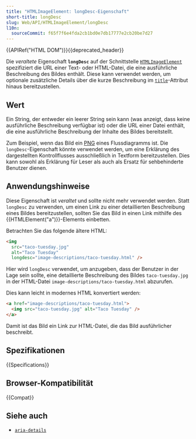 ```yaml
---
title: "HTMLImageElement: longDesc-Eigenschaft"
short-title: longDesc
slug: Web/API/HTMLImageElement/longDesc
l10n:
  sourceCommit: f65f7f6e4fda2cb1bd0e7db17777e2cb20be7d27
---
```


{{APIRef("HTML DOM")}}{{deprecated_header}}

Die _veraltete_ Eigenschaft **`longDesc`** auf der Schnittstelle [`HTMLImageElement`](/de/docs/Web/API/HTMLImageElement) spezifiziert die URL einer Text- oder HTML-Datei, die eine ausführliche Beschreibung des Bildes enthält. Diese kann verwendet werden, um optionale zusätzliche Details über die kurze Beschreibung im [`title`](/de/docs/Web/HTML/Global_attributes/title)-Attribut hinaus bereitzustellen.

## Wert

Ein String, der entweder ein leerer String sein kann (was anzeigt, dass keine ausführliche Beschreibung verfügbar ist) oder die URL einer Datei enthält, die eine ausführliche Beschreibung der Inhalte des Bildes bereitstellt.

Zum Beispiel, wenn das Bild ein [PNG](/de/docs/Web/Media/Guides/Formats/Image_types#png_portable_network_graphics) eines Flussdiagramms ist. Die `longDesc`-Eigenschaft könnte verwendet werden, um eine Erklärung des dargestellten Kontrollflusses ausschließlich in Textform bereitzustellen. Dies kann sowohl als Erklärung für Leser als auch als Ersatz für sehbehinderte Benutzer dienen.

## Anwendungshinweise

Diese Eigenschaft ist _veraltet_ und sollte nicht mehr verwendet werden. Statt `longDesc` zu verwenden, um einen Link zu einer detaillierten Beschreibung eines Bildes bereitzustellen, sollten Sie das Bild in einen Link mithilfe des {{HTMLElement("a")}}-Elements einbetten.

Betrachten Sie das folgende ältere HTML:

```html
<img
  src="taco-tuesday.jpg"
  alt="Taco Tuesday"
  longdesc="image-descriptions/taco-tuesday.html" />
```

Hier wird `longDesc` verwendet, um anzugeben, dass der Benutzer in der Lage sein sollte, eine detaillierte Beschreibung des Bildes `taco-tuesday.jpg` in der HTML-Datei `image-descriptions/taco-tuesday.html` abzurufen.

Dies kann leicht in modernes HTML konvertiert werden:

```html
<a href="image-descriptions/taco-tuesday.html">
  <img src="taco-tuesday.jpg" alt="Taco Tuesday" />
</a>
```

Damit ist das Bild ein Link zur HTML-Datei, die das Bild ausführlicher beschreibt.

## Spezifikationen

{{Specifications}}

## Browser-Kompatibilität

{{Compat}}

## Siehe auch

- [`aria-details`](/de/docs/Web/Accessibility/ARIA/Reference/Attributes/aria-details)
